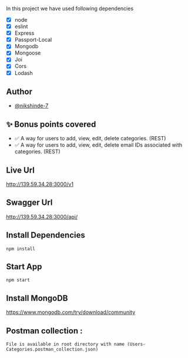 In this project we have used following dependencies

- [x] node
- [x] eslint
- [x] Express
- [x] Passport-Local
- [x] Mongodb 
- [x] Mongoose
- [x] Joi
- [x] Cors
- [x] Lodash

## Author

- [@nikshinde-7](https://www.github.com/nikshinde-7)

## ✨ Bonus points covered

- ✅ A way for users to add, view, edit, delete categories. (REST) 
- ✅ A way for users to add, view, edit, delete email IDs associated with categories. (REST) 




## Live Url
http://139.59.34.28:3000/v1

## Swagger Url
http://139.59.34.28:3000/api/

## Install Dependencies

```
npm install
```
## Start App

```
npm start
```

## Install MongoDB
https://www.mongodb.com/try/download/community

## Postman collection :

```
File is available in root directory with name (Users-Categories.postman_collection.json)
```
